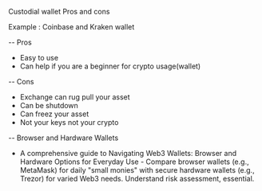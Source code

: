 Custodial wallet Pros and cons

Example : Coinbase and Kraken wallet

-- Pros

- Easy to use
- Can help if you are a beginner for crypto usage(wallet)

-- Cons

- Exchange can rug pull your asset
- Can be shutdown
- Can freez your asset
- Not your keys not your crypto

-- Browser and Hardware Wallets

- A comprehensive guide to Navigating Web3 Wallets: Browser and Hardware Options for Everyday Use - Compare browser wallets (e.g., MetaMask) for daily "small monies" with secure hardware wallets (e.g., Trezor) for varied Web3 needs. Understand risk assessment, essential.
